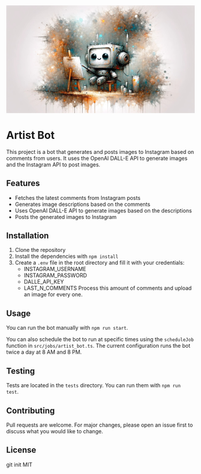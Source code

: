 ![Banner Image](./static/banner.jpg)

# Artist Bot

This project is a bot that generates and posts images to Instagram based on comments from users. It uses the OpenAI DALL-E API to generate images and the Instagram API to post images.

## Features

- Fetches the latest comments from Instagram posts
- Generates image descriptions based on the comments
- Uses OpenAI DALL-E API to generate images based on the descriptions
- Posts the generated images to Instagram

## Installation

1. Clone the repository
2. Install the dependencies with `npm install`
3. Create a `.env` file in the root directory and fill it with your credentials:
    - INSTAGRAM_USERNAME
    - INSTAGRAM_PASSWORD
    - DALLE_API_KEY
    - LAST_N_COMMENTS Process this amount of comments and upload an image for every one.

## Usage

You can run the bot manually with `npm run start`.

You can also schedule the bot to run at specific times using the `scheduleJob` function in `src/jobs/artist_bot.ts`. The current configuration runs the bot twice a day at 8 AM and 8 PM.

## Testing

Tests are located in the `tests` directory. You can run them with `npm run test`.

## Contributing

Pull requests are welcome. For major changes, please open an issue first to discuss what you would like to change.

## License
git init
MIT
